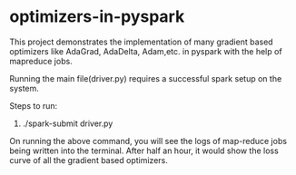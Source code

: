 # optimizers-in-pyspark

This project demonstrates the implementation of many gradient based optimizers like AdaGrad, AdaDelta, Adam,etc. in pyspark with the help of mapreduce jobs.

Running the main file(driver.py) requires a successful spark setup on the system.

Steps to run:

1) ./spark-submit driver.py

On running the above command, you will see the logs of map-reduce jobs being written into the terminal. After half an hour, it would show the loss curve of all the gradient based optimizers.

